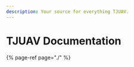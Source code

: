 ```yaml
---
description: Your source for everything TJUAV.
---
```


# TJUAV Documentation

{% page-ref page="./" %}

